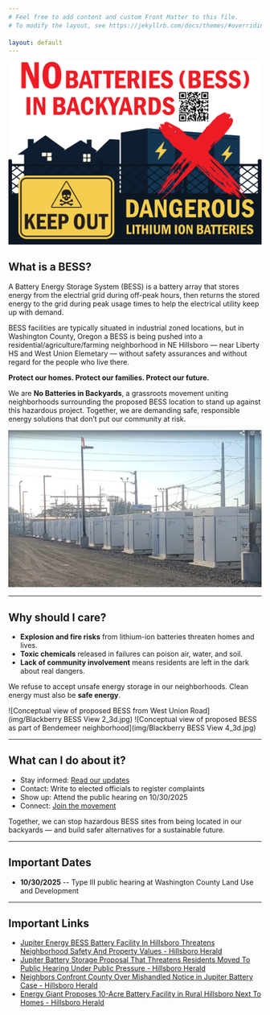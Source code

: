 ```yaml
---
# Feel free to add content and custom Front Matter to this file.
# To modify the layout, see https://jekyllrb.com/docs/themes/#overriding-theme-defaults

layout: default
---
```


<img class="img-left" src="./img/BESS_horizontal_graphic.png" alt="o Batteries in Backyards"/>

## What is a BESS?

A Battery Energy Storage System (BESS) is a battery array that stores energy from the electrial grid during off-peak hours, then returns the stored energy to the grid during peak usage times to help the electrical utility keep up with demand.

BESS facilities are typically situated in industrial zoned locations, but in Washington County, Oregon a BESS is being pushed into a residential/agriculture/farming neighborhood in NE Hillsboro — near Liberty HS and West Union Elemetary — without safety assurances and without regard for the people who live there.

**Protect our homes. Protect our families. Protect our future.**

We are **No Batteries in Backyards**, a grassroots movement uniting neighborhoods surrounding the proposed BESS location to stand up against this hazardous project. Together, we are demanding safe, responsible energy solutions that don’t put our community at risk.

![Battery Energy Storage System](img/Hillsboro-Oregon-Battery-Storage.webp)

---

## Why should I care?

- **Explosion and fire risks** from lithium-ion batteries threaten homes and lives.  
- **Toxic chemicals** released in failures can poison air, water, and soil.  
- **Lack of community involvement** means residents are left in the dark about real dangers.  

We refuse to accept unsafe energy storage in our neighborhoods. Clean energy must also be **safe energy**.

![Conceptual view of proposed BESS from West Union Road](img/Blackberry BESS View 2_3d.jpg)
![Conceptual view of proposed BESS as part of Bendemeer neighborhood](img/Blackberry BESS View 4_3d.jpg)

---

## What can I do about it?

- Stay informed: [Read our updates](/updates)
- Contact: Write to elected officials to register complaints
- Show up: Attend the public hearing on 10/30/2025  
- Connect: [Join the movement](/contact)

Together, we can stop hazardous BESS sites from being located in our backyards — and build safer alternatives for a sustainable future.

---

## Important Dates

- **10/30/2025** -- Type III public hearing at Washington County Land Use and Development

---

## Important Links
- [Jupiter Energy BESS Battery Facility In Hillsboro Threatens Neighborhood Safety And Property Values - Hillsboro Herald](https://hillsboroherald.com/jupiter-energy-bess-battery-facility-in-hillsboro-threatens-neighborhood-safety-and-property-values-2/)
- [Jupiter Battery Storage Proposal That Threatens Residents Moved To Public Hearing Under Public Pressure - Hillsboro Herald](https://hillsboroherald.com/jupiter-battery-storage-proposal-that-threatens-residents-moved-to-public-hearing-under-public-pressure/)
- [Neighbors Confront County Over Mishandled Notice in Jupiter Battery Case - Hillsboro Herald](https://hillsboroherald.com/neighbors-confront-county-over-mishandled-notice-in-jupiter-battery-case/)
- [Energy Giant Proposes 10-Acre Battery Facility in Rural Hillsboro Next To Homes - Hillsboro Herald](https://hillsboroherald.com/energy-giant-proposes-10-acre-battery-facility-in-rural-hillsboro-next-to-homes/)

